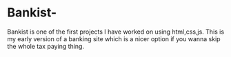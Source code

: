 # Bankist-
 Bankist is one of the first projects I have worked on using html,css,js. This is my early version of a banking site which is a nicer option if you wanna skip the whole tax paying thing. 
